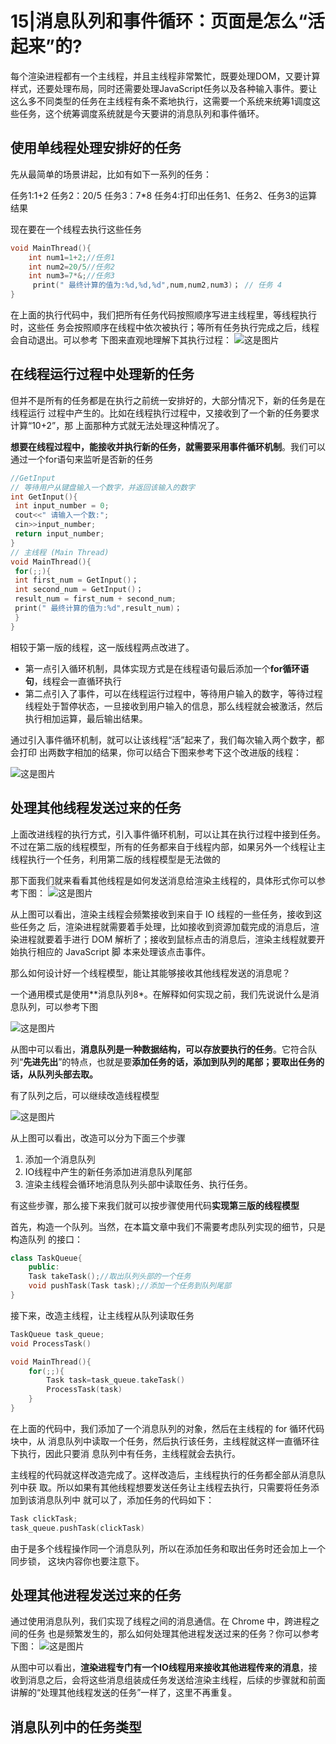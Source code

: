# 15|消息队列和事件循环：页面是怎么“活起来”的?


每个渲染进程都有一个主线程，并且主线程非常繁忙，既要处理DOM，又要计算样式，还要处理布局，同时还需要处理JavaScript任务以及各种输入事件。要让这么多不同类型的任务在主线程有条不紊地执行，这需要一个系统来统筹1调度这些任务，这个统筹调度系统就是今天要讲的消息队列和事件循环。



## 使用单线程处理安排好的任务

先从最简单的场景讲起，比如有如下一系列的任务：

任务1:1+2
任务2：20/5
任务3：7*8
任务4:打印出任务1、任务2、任务3的运算结果

现在要在一个线程去执行这些任务
```c++
void MainThread(){
    int num1=1+2;//任务1
    int num2=20/5//任务2
    int num3=7*&;//任务3
     print(" 最终计算的值为:%d,%d,%d",num,num2,num3)； // 任务 4
}
```

在上面的执行代码中，我们把所有任务代码按照顺序写进主线程里，等线程执行时，这些任
务会按照顺序在线程中依次被执行；等所有任务执行完成之后，线程会自动退出。可以参考
下图来直观地理解下其执行过程：
![这是图片](img/1.png)


## 在线程运行过程中处理新的任务

但并不是所有的任务都是在执行之前统一安排好的，大部分情况下，新的任务是在线程运行
过程中产生的。比如在线程执行过程中，又接收到了一个新的任务要求计算“10+2”，那
上面那种方式就无法处理这种情况了。


**想要在线程过程中，能接收并执行新的任务，就需要采用事件循环机制**。我们可以通过一个for语句来监听是否新的任务

```c++
//GetInput
// 等待用户从键盘输入一个数字，并返回该输入的数字
int GetInput(){
 int input_number = 0;
 cout<<" 请输入一个数:";
 cin>>input_number;
 return input_number;
}
// 主线程 (Main Thread)
void MainThread(){
 for(;;){
 int first_num = GetInput()；
 int second_num = GetInput()；
 result_num = first_num + second_num;
 print(" 最终计算的值为:%d",result_num)；
 }
}
```


相较于第一版的线程，这一版线程两点改进了。

- 第一点引入循环机制，具体实现方式是在线程语句最后添加一个**for循环语句**，线程会一直循环执行
- 第二点引入了事件，可以在线程运行过程中，等待用户输入的数字，等待过程线程处于暂停状态，一旦接收到用户输入的信息，那么线程就会被激活，然后执行相加运算，最后输出结果。


通过引入事件循环机制，就可以让该线程“活”起来了，我们每次输入两个数字，都会打印
出两数字相加的结果，你可以结合下图来参考下这个改进版的线程：

![这是图片](img/2.png)


## 处理其他线程发送过来的任务

上面改进线程的执行方式，引入事件循环机制，可以让其在执行过程中接到任务。不过在第二版的线程模型，所有的任务都来自于线程内部，如果另外一个线程让主线程执行一个任务，利用第二版的线程模型是无法做的

那下面我们就来看看其他线程是如何发送消息给渲染主线程的，具体形式你可以参考下图：
![这是图片](img/3.png)

从上图可以看出，渲染主线程会频繁接收到来自于 IO 线程的一些任务，接收到这些任务之
后，渲染进程就需要着手处理，比如接收到资源加载完成的消息后，渲染进程就要着手进行
DOM 解析了；接收到鼠标点击的消息后，渲染主线程就要开始执行相应的 JavaScript 脚
本来处理该点击事件。


那么如何设计好一个线程模型，能让其能够接收其他线程发送的消息呢？

一个通用模式是使用**消息队列8*。在解释如何实现之前，我们先说说什么是消息队列，可以参考下图

![这是图片](img/4.png)


从图中可以看出，**消息队列是一种数据结构，可以存放要执行的任务**。它符合队列“**先进先出**”的特点，也就是要**添加任务的话，添加到队列的尾部；要取出任务的话，从队列头部去取。**


有了队列之后，可以继续改造线程模型

![这是图片](img/5.png)


从上图可以看出，改造可以分为下面三个步骤

1. 添加一个消息队列
2. IO线程中产生的新任务添加进消息队列尾部
3. 渲染主线程会循环地消息队列头部中读取任务、执行任务。

有这些步骤，那么接下来我们就可以按步骤使用代码**实现第三版的线程模型**

首先，构造一个队列。当然，在本篇文章中我们不需要考虑队列实现的细节，只是构造队列
的接口：

```c++
class TaskQueue{
    public:
    Task takeTask();//取出队列头部的一个任务
    void pushTask(Task task);//添加一个任务到队列尾部
}
```

接下来，改造主线程，让主线程从队列读取任务

```c++
TaskQueue task_queue;
void ProcessTask()

void MainThread(){
    for(;;){
        Task task=task_queue.takeTask()
        ProcessTask(task)
    }
}
```

在上面的代码中，我们添加了一个消息队列的对象，然后在主线程的 for 循环代码块中，从
消息队列中读取一个任务，然后执行该任务，主线程就这样一直循环往下执行，因此只要消
息队列中有任务，主线程就会去执行。


主线程的代码就这样改造完成了。这样改造后，主线程执行的任务都全部从消息队列中获
取。所以如果有其他线程想要发送任务让主线程去执行，只需要将任务添加到该消息队列中
就可以了，添加任务的代码如下：

```c++
Task clickTask;
task_queue.pushTask(clickTask)
```

由于是多个线程操作同一个消息队列，所以在添加任务和取出任务时还会加上一个同步锁，
这块内容你也要注意下。

## 处理其他进程发送过来的任务

通过使用消息队列，我们实现了线程之间的消息通信。在 Chrome 中，跨进程之间的任务
也是频繁发生的，那么如何处理其他进程发送过来的任务？你可以参考下图：
![这是图片](img/6.png)

从图中可以看出，**渲染进程专门有一个IO线程用来接收其他进程传来的消息**，接收到消息之后，会将这些消息组装成任务发送给渲染主线程，后续的步骤就和前面讲解的“处理其他线程发送的任务”一样了，这里不再重复。


## 消息队列中的任务类型

